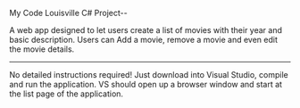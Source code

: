 My Code Louisville C# Project--

A web app designed to let users create a list of movies with their year and basic description.
Users can Add a movie, remove a movie and even edit the movie details.

----

No detailed instructions required! Just download into Visual Studio, compile and run the application. VS should open up a browser window and start at the list page of the application.
